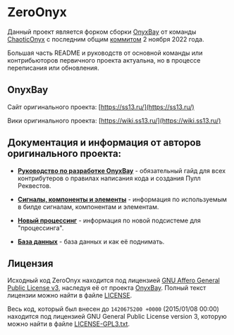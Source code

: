 # ZeroOnyx
Данный проект является форком сборки [OnyxBay](https://github.com/ChaoticOnyx/OnyxBay) от команды [ChaoticOnyx](https://github.com/ChaoticOnyx) с последним общим [коммитом](https://github.com/ZeroHubProjects/ZeroOnyx/commit/2e02fad116f279105439f03593ba9ea9720bd5d8) 2 ноября 2022 года.

Большая часть README и руководств от основной команды или контрибьюторов первичного проекта актуальна, но в процессе переписания или обновления.

## OnyxBay
Сайт оригинального проекта: [https://ss13.ru/](https://ss13.ru/)

Вики оригинального проекта: [https://wiki.ss13.ru/](https://wiki.ss13.ru/)

## Документация и информация от авторов оригинального проекта:
- **[Руководство по разработке OnyxBay](https://github.com/ZeroHubProjects/ZeroOnyx/blob/master/docs/contributing.md)** - обязательный гайд для всех контрибутеров о правилах написания кода и создания Пулл Реквестов.

- **[Сигналы, компоненты и элементы](https://github.com/ZeroHubProjects/ZeroOnyx/blob/master/docs/ces.md)** - информация по используемым в билде сигналам, компонентам и элементам.

- **[Новый процессинг](https://github.com/ZeroHubProjects/ZeroOnyx/blob/master/docs/thinking.md)** - информация по новой подсистеме для "процессинга".

- **[База данных](https://github.com/ZeroHubProjects/ZeroOnyx/blob/master/docs/db.md)** - база данных и как её поднимать.

## Лицензия

Исходный код ZeroOnyx находится под лицензией [GNU Affero General Public License v3](http://www.gnu.org/licenses/agpl.html), наследуя её от проекта [OnyxBay](https://github.com/ChaoticOnyx/OnyxBay/blob/dev/LICENSE). Полный текст лицензии можно найти в файле [LICENSE](https://github.com/ZeroHubProjects/ZeroOnyx/blob/master/LICENSE).

Весь код, который был внесен до `1420675200 +0000` (2015/01/08 00:00) находится под лицензией GNU General Public License version 3, которую можно найти в файле [LICENSE-GPL3.txt](https://github.com/ZeroHubProjects/ZeroOnyx/blob/master/docs/LICENSE-AGPL3.txt).

